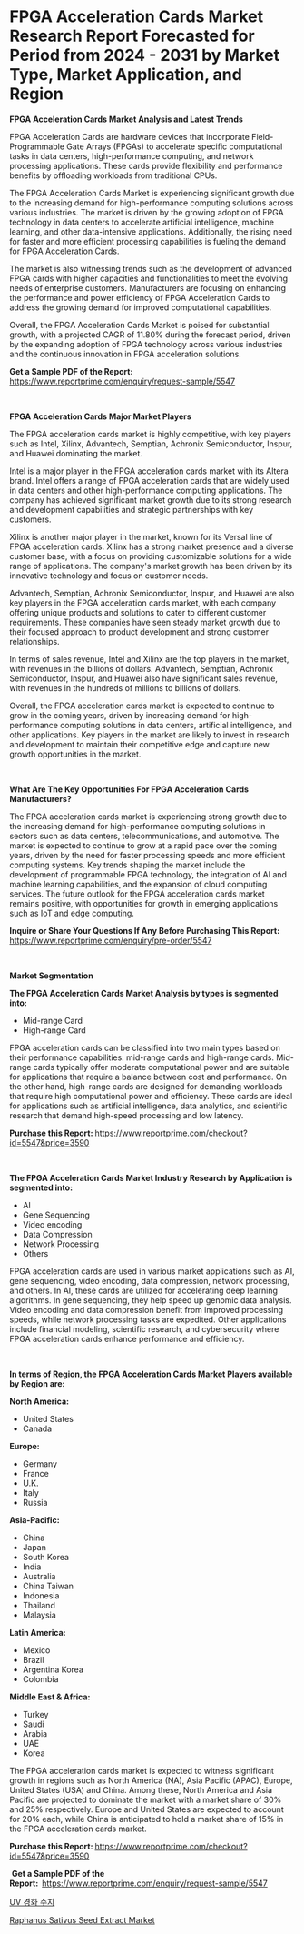 <p><h1>FPGA Acceleration Cards Market Research Report Forecasted for Period from 2024 -  2031 by Market Type, Market Application, and Region</h1></p><p><strong>FPGA Acceleration Cards Market Analysis and Latest Trends</strong></p>
<p><p>FPGA Acceleration Cards are hardware devices that incorporate Field-Programmable Gate Arrays (FPGAs) to accelerate specific computational tasks in data centers, high-performance computing, and network processing applications. These cards provide flexibility and performance benefits by offloading workloads from traditional CPUs.</p><p>The FPGA Acceleration Cards Market is experiencing significant growth due to the increasing demand for high-performance computing solutions across various industries. The market is driven by the growing adoption of FPGA technology in data centers to accelerate artificial intelligence, machine learning, and other data-intensive applications. Additionally, the rising need for faster and more efficient processing capabilities is fueling the demand for FPGA Acceleration Cards.</p><p>The market is also witnessing trends such as the development of advanced FPGA cards with higher capacities and functionalities to meet the evolving needs of enterprise customers. Manufacturers are focusing on enhancing the performance and power efficiency of FPGA Acceleration Cards to address the growing demand for improved computational capabilities.</p><p>Overall, the FPGA Acceleration Cards Market is poised for substantial growth, with a projected CAGR of 11.80% during the forecast period, driven by the expanding adoption of FPGA technology across various industries and the continuous innovation in FPGA acceleration solutions.</p></p>
<p><strong>Get a Sample PDF of the Report:&nbsp;</strong> <a href="https://www.reportprime.com/enquiry/request-sample/5547">https://www.reportprime.com/enquiry/request-sample/5547</a></p>
<p>&nbsp;</p>
<p><strong>FPGA Acceleration Cards Major Market Players</strong></p>
<p><p>The FPGA acceleration cards market is highly competitive, with key players such as Intel, Xilinx, Advantech, Semptian, Achronix Semiconductor, Inspur, and Huawei dominating the market. </p><p>Intel is a major player in the FPGA acceleration cards market with its Altera brand. Intel offers a range of FPGA acceleration cards that are widely used in data centers and other high-performance computing applications. The company has achieved significant market growth due to its strong research and development capabilities and strategic partnerships with key customers.</p><p>Xilinx is another major player in the market, known for its Versal line of FPGA acceleration cards. Xilinx has a strong market presence and a diverse customer base, with a focus on providing customizable solutions for a wide range of applications. The company's market growth has been driven by its innovative technology and focus on customer needs.</p><p>Advantech, Semptian, Achronix Semiconductor, Inspur, and Huawei are also key players in the FPGA acceleration cards market, with each company offering unique products and solutions to cater to different customer requirements. These companies have seen steady market growth due to their focused approach to product development and strong customer relationships.</p><p>In terms of sales revenue, Intel and Xilinx are the top players in the market, with revenues in the billions of dollars. Advantech, Semptian, Achronix Semiconductor, Inspur, and Huawei also have significant sales revenue, with revenues in the hundreds of millions to billions of dollars. </p><p>Overall, the FPGA acceleration cards market is expected to continue to grow in the coming years, driven by increasing demand for high-performance computing solutions in data centers, artificial intelligence, and other applications. Key players in the market are likely to invest in research and development to maintain their competitive edge and capture new growth opportunities in the market.</p></p>
<p>&nbsp;</p>
<p><strong>What Are The Key Opportunities For FPGA Acceleration Cards Manufacturers?</strong></p>
<p><p>The FPGA acceleration cards market is experiencing strong growth due to the increasing demand for high-performance computing solutions in sectors such as data centers, telecommunications, and automotive. The market is expected to continue to grow at a rapid pace over the coming years, driven by the need for faster processing speeds and more efficient computing systems. Key trends shaping the market include the development of programmable FPGA technology, the integration of AI and machine learning capabilities, and the expansion of cloud computing services. The future outlook for the FPGA acceleration cards market remains positive, with opportunities for growth in emerging applications such as IoT and edge computing.</p></p>
<p><strong>Inquire or Share Your Questions If Any Before Purchasing This Report:</strong> <a href="https://www.reportprime.com/enquiry/pre-order/5547">https://www.reportprime.com/enquiry/pre-order/5547</a></p>
<p>&nbsp;</p>
<p><strong>Market Segmentation</strong></p>
<p><strong>The FPGA Acceleration Cards Market Analysis by types is segmented into:</strong></p>
<p><ul><li>Mid-range Card</li><li>High-range Card</li></ul></p>
<p><p>FPGA acceleration cards can be classified into two main types based on their performance capabilities: mid-range cards and high-range cards. Mid-range cards typically offer moderate computational power and are suitable for applications that require a balance between cost and performance. On the other hand, high-range cards are designed for demanding workloads that require high computational power and efficiency. These cards are ideal for applications such as artificial intelligence, data analytics, and scientific research that demand high-speed processing and low latency.</p></p>
<p><strong>Purchase this Report:&nbsp;</strong><a href="https://www.reportprime.com/checkout?id=5547&price=3590">https://www.reportprime.com/checkout?id=5547&price=3590</a></p>
<p>&nbsp;</p>
<p><strong>The FPGA Acceleration Cards Market Industry Research by Application is segmented into:</strong></p>
<p><ul><li>AI</li><li>Gene Sequencing</li><li>Video encoding</li><li>Data Compression</li><li>Network Processing</li><li>Others</li></ul></p>
<p><p>FPGA acceleration cards are used in various market applications such as AI, gene sequencing, video encoding, data compression, network processing, and others. In AI, these cards are utilized for accelerating deep learning algorithms. In gene sequencing, they help speed up genomic data analysis. Video encoding and data compression benefit from improved processing speeds, while network processing tasks are expedited. Other applications include financial modeling, scientific research, and cybersecurity where FPGA acceleration cards enhance performance and efficiency.</p></p>
<p>&nbsp;</p>
<p><strong>In terms of Region, the FPGA Acceleration Cards Market Players available by Region are:</strong></p>
<p>
    <p> <strong> North America: </strong>
        <ul>
            <li>United States</li>
            <li>Canada</li>
        </ul>
        </p> 
    <p> <strong> Europe: </strong>
        <ul>
            <li>Germany</li>
            <li>France</li>
            <li>U.K.</li>
            <li>Italy</li>
            <li>Russia</li>
        </ul>
        </p> 
    <p> <strong> Asia-Pacific: </strong>
        <ul>
            <li>China</li>
            <li>Japan</li>
            <li>South Korea</li>
            <li>India</li>
            <li>Australia</li>
            <li>China Taiwan</li>
            <li>Indonesia</li>
            <li>Thailand</li>
            <li>Malaysia</li>
        </ul>
        </p> 
    <p> <strong> Latin America: </strong>
        <ul>
            <li>Mexico</li>
            <li>Brazil</li>
            <li>Argentina Korea</li>
            <li>Colombia</li>
        </ul>
        </p> 
    <p> <strong> Middle East & Africa: </strong>
        <ul>
            <li>Turkey</li>
            <li>Saudi</li>
            <li>Arabia</li>
            <li>UAE</li>
            <li>Korea</li>
        </ul>
    </p>
    </p>
<p><p>The FPGA acceleration cards market is expected to witness significant growth in regions such as North America (NA), Asia Pacific (APAC), Europe, United States (USA) and China. Among these, North America and Asia Pacific are projected to dominate the market with a market share of 30% and 25% respectively. Europe and United States are expected to account for 20% each, while China is anticipated to hold a market share of 15% in the FPGA acceleration cards market.</p></p>
<p><strong>Purchase this Report: </strong><a href="https://www.reportprime.com/checkout?id=5547&price=3590">https://www.reportprime.com/checkout?id=5547&price=3590</a></p>
<p>&nbsp;<strong>Get a Sample PDF of the Report:&nbsp;&nbsp;</strong><a href="https://www.reportprime.com/enquiry/request-sample/5547">https://www.reportprime.com/enquiry/request-sample/5547</a></p>
<p><strong></strong></p>
<p><p><a href="https://github.com/lzrvbyqzftro57/Market-Research-Report-List-1/blob/main/980360014501.md">UV 경화 수지</a></p><p><a href="https://meowing-canidae-761.notion.site/Raphanus-Sativus-Seed-Extract-Market-Provides-Detailed-Segmentation-of-this-Market-based-on-Type-Ap-cb904f15031d483d97f12438924cbfca">Raphanus Sativus Seed Extract Market</a></p></p>